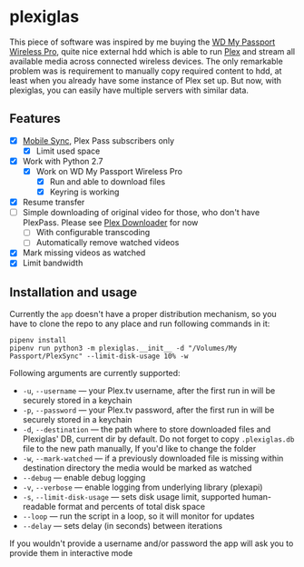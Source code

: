 # plexiglas

This piece of software was inspired by me buying the [WD My Passport Wireless Pro](https://www.wdc.com/products/portable-storage/my-passport-wireless-pro.html),
quite nice external hdd which is able to run [Plex](https://plex.tv) and stream all available
media across connected wireless devices. The only remarkable problem was is requirement
to manually copy required content to hdd, at least when you already have some instance
of Plex set up. But now, with plexiglas, you can easily have multiple servers with similar data.

## Features

* [X] [Mobile Sync](https://support.plex.tv/articles/201082477-quick-guide-to-mobile-sync/), Plex Pass subscribers only
    * [X] Limit used space
* [X] Work with Python 2.7
    * [X] Work on WD My Passport Wireless Pro
        * [X] Run and able to download files
        * [X] Keyring is working
* [X] Resume transfer
* [ ] Simple downloading of original video for those, who don't have PlexPass. Please see [Plex Downloader](https://github.com/danstis/PlexDownloader) for now
    * [ ] With configurable transcoding
    * [ ] Automatically remove watched videos
* [X] Mark missing videos as watched
* [X] Limit bandwidth

## Installation and usage

Currently the `app` doesn't have a proper distribution mechanism, so you have to clone the repo to any place and run
following commands in it:

```
pipenv install
pipenv run python3 -m plexiglas.__init__ -d "/Volumes/My Passport/PlexSync" --limit-disk-usage 10% -w
```

Following arguments are currently supported:

* `-u`, `--username` — your Plex.tv username, after the first run in will be securely stored in a keychain
* `-p`, `--password` — your Plex.tv password, after the first run in will be securely stored in a keychain
* `-d`, `--destination` — the path where to store downloaded files and Plexiglas' DB, current dir by default. Do not
forget to copy `.plexiglas.db` file to the new path manually, If you'd like to change the folder
* `-w`, `--mark-watched` — if a previously downloaded file is missing within destination directory the media would be
marked as watched
* `--debug` — enable debug logging
* `-v`, `--verbose` — enable logging from underlying library (plexapi)
* `-s`, `--limit-disk-usage` — sets disk usage limit, supported human-readable format and percents of total disk space
* `--loop` — run the script in a loop, so it will monitor for updates
* `--delay` — sets delay (in seconds) between iterations 

If you wouldn't provide a username and/or password the app will ask you to provide them in interactive mode
